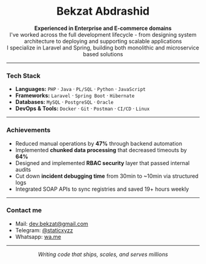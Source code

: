 <h1 align="center">Bekzat Abdrashid</h1>

<p align="center">
  <strong>Experienced in Enterprise and E-commerce domains</strong><br>
  I've worked across the full development lifecycle - from designing system architecture to deploying and supporting scalable applications<br>
  I specialize in Laravel and Spring, building both monolithic and microservice based solutions
  
</p>

---

### Tech Stack

- **Languages:** `PHP` · `Java` · `PL/SQL` · `Python` · `JavaScript`
- **Frameworks:** `Laravel` · `Spring Boot` · `Hibernate`
- **Databases:** `MySQL` · `PostgreSQL` · `Oracle`
- **DevOps & Tools:** `Docker` · `Git` · `Postman` · `CI/CD` · `Linux`

---

### Achievements 

- Reduced manual operations by **47%** through backend automation
- Implemented **chunked data processing** that decreased timeouts by **64%**
- Designed and implemented **RBAC security** layer that passed internal audits
- Cut down **incident debugging time** from 30min to ~10min via structured logs
- Integrated SOAP APIs to sync registries and saved 19+ hours weekly

---

### Contact me

- Mail: [dev.bekzat@gmail.com](mailto:dev.bekzat@gmail.com)   
- Telegram: [@staticxyzz](https://t.me/@staticxyzz)
- Whatsapp: [wa.me](https://wa.me/+77716544359) 

---

<p align="center">
  <em>Writing code that ships, scales, and serves millions</em>
</p>
